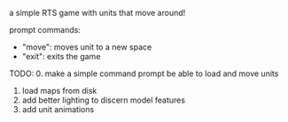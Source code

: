 a simple RTS game with units that move around!

prompt commands:
 - "move": moves unit to a new space
 - "exit": exits the game

TODO:
0. make a simple command prompt
	be able to load and move units
1. load maps from disk
2. add better lighting to discern model features
4. add unit animations

